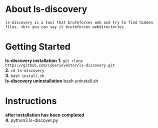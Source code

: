 # About ls-discovery
```ls-discovery is a tool that bruteforces web and try to find hidden files. <br> you can say it bruteforces webdirectories```
# Getting Started
**ls-discovery installation**
**1.** ```git clone https://github.com/cyberinventor/ls-discovery.git```
<br>
 **2.** ```cd ls-discovery```
<br>
**3.** ```bash install.sh```
<br>
**ls-discovery uninstallation**
bash uninstall.sh
# Instructions
**after installation has been completed**
<br>
**4.** python3 ls-discover.py
